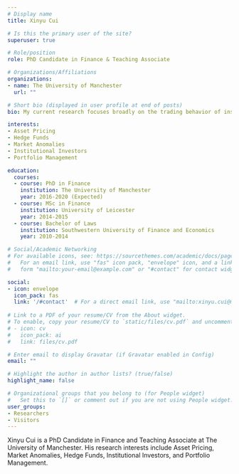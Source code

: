 ```yaml
---
# Display name
title: Xinyu Cui

# Is this the primary user of the site?
superuser: true

# Role/position
role: PhD Candidate in Finance & Teaching Associate

# Organizations/Affiliations
organizations:
- name: The University of Manchester
  url: ""

# Short bio (displayed in user profile at end of posts)
bio: My current research focuses broadly on the trading behavior of institutional investors, including mutual funds, hedge funds, and their impact on financial market.

interests:
- Asset Pricing
- Hedge Funds
- Market Anomalies
- Institutional Investors
- Portfolio Management

education:
  courses:
  - course: PhD in Finance
    institution: The University of Manchester
    year: 2016-2020 (Expected)
  - course: MSc in Finance
    institution: University of Leicester
    year: 2014-2015
  - course: Bachelor of Laws
    institution: Southwestern University of Finance and Economics
    year: 2010-2014

# Social/Academic Networking
# For available icons, see: https://sourcethemes.com/academic/docs/page-builder/#icons
#   For an email link, use "fas" icon pack, "envelope" icon, and a link in the
#   form "mailto:your-email@example.com" or "#contact" for contact widget.

social:
- icon: envelope
  icon_pack: fas
  link: '/#contact'  # For a direct email link, use "mailto:xinyu.cui@manchester.ac.uk".
  
# Link to a PDF of your resume/CV from the About widget.
# To enable, copy your resume/CV to `static/files/cv.pdf` and uncomment the lines below.
# - icon: cv
#   icon_pack: ai
#   link: files/cv.pdf

# Enter email to display Gravatar (if Gravatar enabled in Config)
email: ""

# Highlight the author in author lists? (true/false)
highlight_name: false

# Organizational groups that you belong to (for People widget)
#   Set this to `[]` or comment out if you are not using People widget.
user_groups:
- Researchers
- Visitors
---
```


Xinyu Cui is a PhD Candidate in Finance and Teaching Associate at The University of Manchester. His research interests include Asset Pricing, Market Anomalies, Hedge Funds, Institutional Investors, and Portfolio Management.

